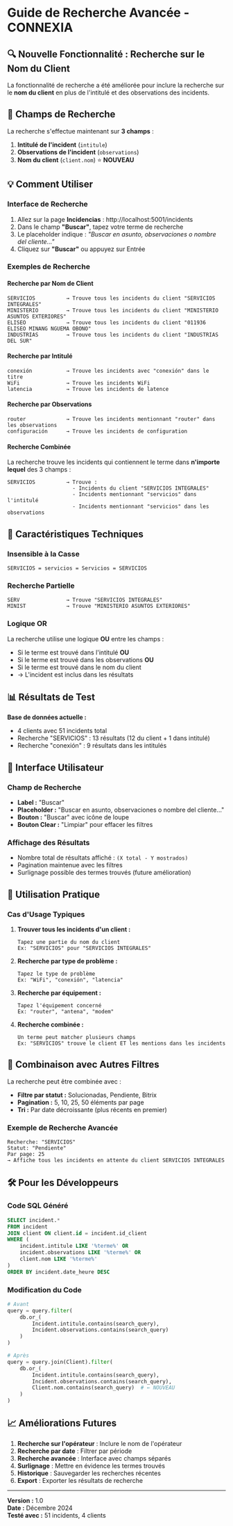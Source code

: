 # Guide de Recherche Avancée - CONNEXIA

## 🔍 Nouvelle Fonctionnalité : Recherche sur le Nom du Client

La fonctionnalité de recherche a été améliorée pour inclure la recherche sur le **nom du client** en plus de l'intitulé et des observations des incidents.

## 🎯 Champs de Recherche

La recherche s'effectue maintenant sur **3 champs** :

1. **Intitulé de l'incident** (`intitule`)
2. **Observations de l'incident** (`observations`)
3. **Nom du client** (`client.nom`) ⭐ **NOUVEAU**

## 💡 Comment Utiliser

### Interface de Recherche

1. Allez sur la page **Incidencias** : http://localhost:5001/incidents
2. Dans le champ **"Buscar"**, tapez votre terme de recherche
3. Le placeholder indique : _"Buscar en asunto, observaciones o nombre del cliente..."_
4. Cliquez sur **"Buscar"** ou appuyez sur Entrée

### Exemples de Recherche

#### Recherche par Nom de Client

```
SERVICIOS          → Trouve tous les incidents du client "SERVICIOS INTEGRALES"
MINISTERIO         → Trouve tous les incidents du client "MINISTERIO ASUNTOS EXTERIORES"
ELISEO             → Trouve tous les incidents du client "011936 ELISEO MINANG NGUEMA OBONO"
INDUSTRIAS         → Trouve tous les incidents du client "INDUSTRIAS DEL SUR"
```

#### Recherche par Intitulé

```
conexión           → Trouve les incidents avec "conexión" dans le titre
WiFi               → Trouve les incidents WiFi
latencia           → Trouve les incidents de latence
```

#### Recherche par Observations

```
router             → Trouve les incidents mentionnant "router" dans les observations
configuración      → Trouve les incidents de configuration
```

#### Recherche Combinée

La recherche trouve les incidents qui contiennent le terme dans **n'importe lequel** des 3 champs :

```
SERVICIOS          → Trouve :
                     - Incidents du client "SERVICIOS INTEGRALES"
                     - Incidents mentionnant "servicios" dans l'intitulé
                     - Incidents mentionnant "servicios" dans les observations
```

## 🔧 Caractéristiques Techniques

### Insensible à la Casse

```
SERVICIOS = servicios = Servicios = SERVICIOS
```

### Recherche Partielle

```
SERV               → Trouve "SERVICIOS INTEGRALES"
MINIST             → Trouve "MINISTERIO ASUNTOS EXTERIORES"
```

### Logique OR

La recherche utilise une logique **OU** entre les champs :

- Si le terme est trouvé dans l'intitulé **OU**
- Si le terme est trouvé dans les observations **OU**
- Si le terme est trouvé dans le nom du client
- → L'incident est inclus dans les résultats

## 📊 Résultats de Test

**Base de données actuelle :**

- 4 clients avec 51 incidents total
- Recherche "SERVICIOS" : 13 résultats (12 du client + 1 dans intitulé)
- Recherche "conexión" : 9 résultats dans les intitulés

## 🎨 Interface Utilisateur

### Champ de Recherche

- **Label :** "Buscar"
- **Placeholder :** "Buscar en asunto, observaciones o nombre del cliente..."
- **Bouton :** "Buscar" avec icône de loupe
- **Bouton Clear :** "Limpiar" pour effacer les filtres

### Affichage des Résultats

- Nombre total de résultats affiché : `(X total - Y mostrados)`
- Pagination maintenue avec les filtres
- Surlignage possible des termes trouvés (future amélioration)

## 🚀 Utilisation Pratique

### Cas d'Usage Typiques

1. **Trouver tous les incidents d'un client :**

   ```
   Tapez une partie du nom du client
   Ex: "SERVICIOS" pour "SERVICIOS INTEGRALES"
   ```

2. **Recherche par type de problème :**

   ```
   Tapez le type de problème
   Ex: "WiFi", "conexión", "latencia"
   ```

3. **Recherche par équipement :**

   ```
   Tapez l'équipement concerné
   Ex: "router", "antena", "modem"
   ```

4. **Recherche combinée :**
   ```
   Un terme peut matcher plusieurs champs
   Ex: "SERVICIOS" trouve le client ET les mentions dans les incidents
   ```

## 🔄 Combinaison avec Autres Filtres

La recherche peut être combinée avec :

- **Filtre par statut :** Solucionadas, Pendiente, Bitrix
- **Pagination :** 5, 10, 25, 50 éléments par page
- **Tri :** Par date décroissante (plus récents en premier)

### Exemple de Recherche Avancée

```
Recherche: "SERVICIOS"
Statut: "Pendiente"
Par page: 25
→ Affiche tous les incidents en attente du client SERVICIOS INTEGRALES
```

## 🛠️ Pour les Développeurs

### Code SQL Généré

```sql
SELECT incident.*
FROM incident
JOIN client ON client.id = incident.id_client
WHERE (
    incident.intitule LIKE '%terme%' OR
    incident.observations LIKE '%terme%' OR
    client.nom LIKE '%terme%'
)
ORDER BY incident.date_heure DESC
```

### Modification du Code

```python
# Avant
query = query.filter(
    db.or_(
        Incident.intitule.contains(search_query),
        Incident.observations.contains(search_query)
    )
)

# Après
query = query.join(Client).filter(
    db.or_(
        Incident.intitule.contains(search_query),
        Incident.observations.contains(search_query),
        Client.nom.contains(search_query)  # ← NOUVEAU
    )
)
```

## 📈 Améliorations Futures

1. **Recherche sur l'opérateur** : Inclure le nom de l'opérateur
2. **Recherche par date** : Filtrer par période
3. **Recherche avancée** : Interface avec champs séparés
4. **Surlignage** : Mettre en évidence les termes trouvés
5. **Historique** : Sauvegarder les recherches récentes
6. **Export** : Exporter les résultats de recherche

---

**Version :** 1.0  
**Date :** Décembre 2024  
**Testé avec :** 51 incidents, 4 clients
